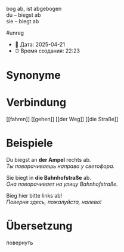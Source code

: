 bog ab, ist abgebogen  
du – biegst ab  
sie – biegt ab

#unreg
- 📍 Дата: 2025-04-21
- ⏰ Время создания: 22:23
# Synonyme

# Verbindung 
[[fahren]]
[[gehen]]
[[der Weg]]
[[die Straße]]
# Beispiele
Du biegst an **der Ampel** rechts ab.  
_Ты поворачиваешь направо у светофора._

Sie biegt in **die Bahnhofstraße** ab.  
_Она поворачивает на улицу Bahnhofstraße._

Bieg hier bitte links ab!  
_Поверни здесь, пожалуйста, налево!_
# Übersetzung
повернуть